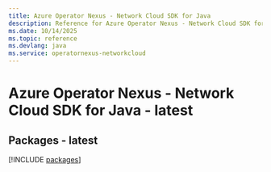 ```yaml
---
title: Azure Operator Nexus - Network Cloud SDK for Java
description: Reference for Azure Operator Nexus - Network Cloud SDK for Java
ms.date: 10/14/2025
ms.topic: reference
ms.devlang: java
ms.service: operatornexus-networkcloud
---
```

# Azure Operator Nexus - Network Cloud SDK for Java - latest
## Packages - latest
[!INCLUDE [packages](operator-nexus---network-cloud-index.md)]